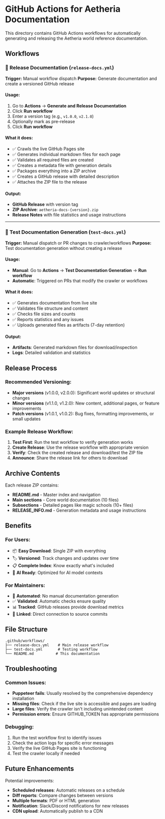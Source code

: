 # GitHub Actions for Aetheria Documentation

This directory contains GitHub Actions workflows for automatically generating and releasing the Aetheria world reference documentation.

## Workflows

### 🚀 Release Documentation (`release-docs.yml`)

**Trigger:** Manual workflow dispatch
**Purpose:** Generate documentation and create a versioned GitHub release

#### Usage:
1. Go to **Actions** → **Generate and Release Documentation**
2. Click **Run workflow**
3. Enter a version tag (e.g., `v1.0.0`, `v2.1.0`)
4. Optionally mark as pre-release
5. Click **Run workflow**

#### What it does:
- ✅ Crawls the live GitHub Pages site
- ✅ Generates individual markdown files for each page
- ✅ Validates all required files are created
- ✅ Creates a metadata file with generation details
- ✅ Packages everything into a ZIP archive
- ✅ Creates a GitHub release with detailed description
- ✅ Attaches the ZIP file to the release

#### Output:
- **GitHub Release** with version tag
- **ZIP Archive**: `aetheria-docs-{version}.zip`
- **Release Notes** with file statistics and usage instructions

---

### 🧪 Test Documentation Generation (`test-docs.yml`)

**Trigger:** Manual dispatch or PR changes to crawler/workflows
**Purpose:** Test documentation generation without creating a release

#### Usage:
- **Manual**: Go to **Actions** → **Test Documentation Generation** → **Run workflow**
- **Automatic**: Triggered on PRs that modify the crawler or workflows

#### What it does:
- ✅ Generates documentation from live site
- ✅ Validates file structure and content
- ✅ Checks file sizes and counts
- ✅ Reports statistics and any issues
- ✅ Uploads generated files as artifacts (7-day retention)

#### Output:
- **Artifacts**: Generated markdown files for download/inspection
- **Logs**: Detailed validation and statistics

## Release Process

### Recommended Versioning:
- **Major versions** (v1.0.0, v2.0.0): Significant world updates or structural changes
- **Minor versions** (v1.1.0, v1.2.0): New content, additional pages, or feature improvements
- **Patch versions** (v1.0.1, v1.0.2): Bug fixes, formatting improvements, or small updates

### Example Release Workflow:
1. **Test First**: Run the test workflow to verify generation works
2. **Create Release**: Use the release workflow with appropriate version
3. **Verify**: Check the created release and download/test the ZIP file
4. **Announce**: Share the release link for others to download

## Archive Contents

Each release ZIP contains:
- **README.md** - Master index and navigation
- **Main sections** - Core world documentation (10 files)
- **Subsections** - Detailed pages like magic schools (10+ files)
- **RELEASE_INFO.md** - Generation metadata and usage instructions

## Benefits

### For Users:
- 📦 **Easy Download**: Single ZIP with everything
- 🏷️ **Versioned**: Track changes and updates over time
- 📋 **Complete Index**: Know exactly what's included
- 🤖 **AI Ready**: Optimized for AI model contexts

### For Maintainers:
- 🔄 **Automated**: No manual documentation generation
- ✅ **Validated**: Automatic checks ensure quality
- 📊 **Tracked**: GitHub releases provide download metrics
- 🔗 **Linked**: Direct connection to source commits

## File Structure

```
.github/workflows/
├── release-docs.yml    # Main release workflow
├── test-docs.yml       # Testing workflow
└── README.md          # This documentation
```

## Troubleshooting

### Common Issues:
- **Puppeteer fails**: Usually resolved by the comprehensive dependency installation
- **Missing files**: Check if the live site is accessible and pages are loading
- **Large files**: Verify the crawler isn't including unintended content
- **Permission errors**: Ensure GITHUB_TOKEN has appropriate permissions

### Debugging:
1. Run the test workflow first to identify issues
2. Check the action logs for specific error messages
3. Verify the live GitHub Pages site is functioning
4. Test the crawler locally if needed

## Future Enhancements

Potential improvements:
- **Scheduled releases**: Automatic releases on a schedule
- **Diff reports**: Compare changes between versions
- **Multiple formats**: PDF or HTML generation
- **Notification**: Slack/Discord notifications for new releases
- **CDN upload**: Automatically publish to a CDN

